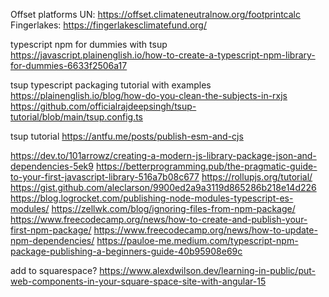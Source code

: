 Offset platforms
UN: https://offset.climateneutralnow.org/footprintcalc
Fingerlakes: https://fingerlakesclimatefund.org/

typescript npm for dummies with tsup
https://javascript.plainenglish.io/how-to-create-a-typescript-npm-library-for-dummies-6633f2506a17

tsup typescript packaging tutorial with examples
https://plainenglish.io/blog/how-do-you-clean-the-subjects-in-rxjs
https://github.com/officialrajdeepsingh/tsup-tutorial/blob/main/tsup.config.ts

tsup tutorial
https://antfu.me/posts/publish-esm-and-cjs

https://dev.to/101arrowz/creating-a-modern-js-library-package-json-and-dependencies-5ek9
https://betterprogramming.pub/the-pragmatic-guide-to-your-first-javascript-library-516a7b08c677
https://rollupjs.org/tutorial/
https://gist.github.com/aleclarson/9900ed2a9a3119d865286b218e14d226
https://blog.logrocket.com/publishing-node-modules-typescript-es-modules/
https://zellwk.com/blog/ignoring-files-from-npm-package/
https://www.freecodecamp.org/news/how-to-create-and-publish-your-first-npm-package/
https://www.freecodecamp.org/news/how-to-update-npm-dependencies/
https://pauloe-me.medium.com/typescript-npm-package-publishing-a-beginners-guide-40b95908e69c

add to squarespace?
https://www.alexdwilson.dev/learning-in-public/put-web-components-in-your-square-space-site-with-angular-15
